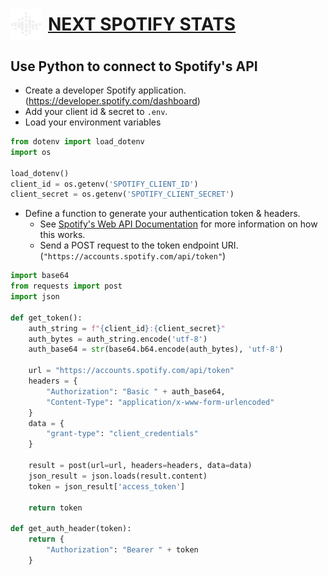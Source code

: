 # [<div style='display:flex;gap:10px;align-items:center'><img src='public/logo.png' alt='logo' style='width:50px;height:50px;' /> NEXT SPOTIFY STATS</div>](https://next-spotify-stats.vercel.app/)

## Use Python to connect to Spotify's API

- Create a developer Spotify application. (https://developer.spotify.com/dashboard)
- Add your client id & secret to `.env`.
- Load your environment variables

```py
from dotenv import load_dotenv
import os

load_dotenv()
client_id = os.getenv('SPOTIFY_CLIENT_ID')
client_secret = os.getenv('SPOTIFY_CLIENT_SECRET')
```

- Define a function to generate your authentication token & headers.
    - See [Spotify's Web API Documentation](https://developer.spotify.com/documentation/web-api/tutorials/getting-started) for more information on how this works.
    - Send a POST request to the token endpoint URI. (`"https://accounts.spotify.com/api/token"`)

```py
import base64
from requests import post
import json

def get_token():
    auth_string = f"{client_id}:{client_secret}"
    auth_bytes = auth_string.encode('utf-8')
    auth_base64 = str(base64.b64.encode(auth_bytes), 'utf-8')

    url = "https://accounts.spotify.com/api/token"
    headers = {
        "Authorization": "Basic " + auth_base64,
        "Content-Type": "application/x-www-form-urlencoded"
    }
    data = {
        "grant-type": "client_credentials"
    }

    result = post(url=url, headers=headers, data=data)
    json_result = json.loads(result.content)
    token = json_result['access_token']

    return token

def get_auth_header(token):
    return {
        "Authorization": "Bearer " + token
    }
```